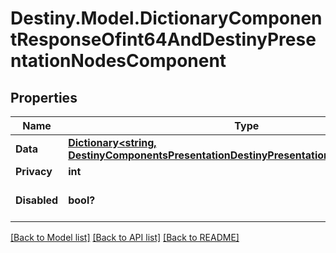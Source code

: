 # Destiny.Model.DictionaryComponentResponseOfint64AndDestinyPresentationNodesComponent

## Properties

Name | Type | Description | Notes
------------ | ------------- | ------------- | -------------
**Data** | [**Dictionary&lt;string, DestinyComponentsPresentationDestinyPresentationNodesComponent&gt;**](DestinyComponentsPresentationDestinyPresentationNodesComponent.md) |  | [optional] 
**Privacy** | **int** |  | [optional] 
**Disabled** | **bool?** | If true, this component is disabled. | [optional] 

[[Back to Model list]](../README.md#documentation-for-models) [[Back to API list]](../README.md#documentation-for-api-endpoints) [[Back to README]](../README.md)

